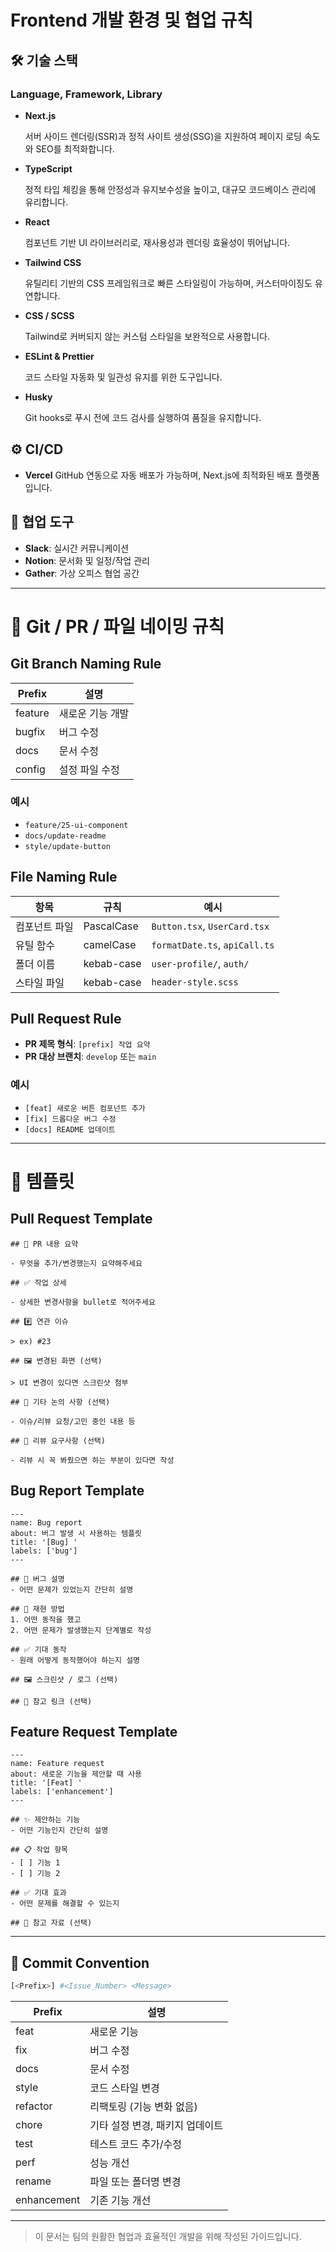 # Frontend 개발 환경 및 협업 규칙

## 🛠️ 기술 스택

### Language, Framework, Library

- **Next.js**
    
    서버 사이드 렌더링(SSR)과 정적 사이트 생성(SSG)을 지원하여 페이지 로딩 속도와 SEO를 최적화합니다.
    
- **TypeScript**
    
    정적 타입 체킹을 통해 안정성과 유지보수성을 높이고, 대규모 코드베이스 관리에 유리합니다.
    
- **React**
    
    컴포넌트 기반 UI 라이브러리로, 재사용성과 렌더링 효율성이 뛰어납니다.
    
- **Tailwind CSS**
    
    유틸리티 기반의 CSS 프레임워크로 빠른 스타일링이 가능하며, 커스터마이징도 유연합니다.
    
- **CSS / SCSS**
    
    Tailwind로 커버되지 않는 커스텀 스타일을 보완적으로 사용합니다.
    
- **ESLint & Prettier**
    
    코드 스타일 자동화 및 일관성 유지를 위한 도구입니다.
    
- **Husky**
    
    Git hooks로 푸시 전에 코드 검사를 실행하여 품질을 유지합니다.
    

## ⚙️ CI/CD

- **Vercel**
GitHub 연동으로 자동 배포가 가능하며, Next.js에 최적화된 배포 플랫폼입니다.

## 🤝 협업 도구

- **Slack**: 실시간 커뮤니케이션
- **Notion**: 문서화 및 일정/작업 관리
- **Gather**: 가상 오피스 협업 공간

---

# 📂 Git / PR / 파일 네이밍 규칙

## Git Branch Naming Rule

| Prefix | 설명 |
| --- | --- |
| feature | 새로운 기능 개발 |
| bugfix | 버그 수정 |
| docs | 문서 수정 |
| config | 설정 파일 수정 |

### 예시

- `feature/25-ui-component`
- `docs/update-readme`
- `style/update-button`

## File Naming Rule

| 항목 | 규칙 | 예시 |
| --- | --- | --- |
| 컴포넌트 파일 | PascalCase | `Button.tsx`, `UserCard.tsx` |
| 유틸 함수 | camelCase | `formatDate.ts`, `apiCall.ts` |
| 폴더 이름 | kebab-case | `user-profile/`, `auth/` |
| 스타일 파일 | kebab-case | `header-style.scss` |

## Pull Request Rule

- **PR 제목 형식**: `[prefix] 작업 요약`
- **PR 대상 브랜치**: `develop` 또는 `main`

### 예시

- `[feat] 새로운 버튼 컴포넌트 추가`
- `[fix] 드롭다운 버그 수정`
- `[docs] README 업데이트`

---

# 📌 템플릿

## Pull Request Template

```
## 📝 PR 내용 요약

- 무엇을 추가/변경했는지 요약해주세요

## ✅ 작업 상세

- 상세한 변경사항을 bullet로 적어주세요

## #️⃣ 연관 이슈

> ex) #23

## 🖼️ 변경된 화면 (선택)

> UI 변경이 있다면 스크린샷 첨부

## 💬 기타 논의 사항 (선택)

- 이슈/리뷰 요청/고민 중인 내용 등

## 💬 리뷰 요구사항 (선택)

- 리뷰 시 꼭 봐줬으면 하는 부분이 있다면 작성

```

## Bug Report Template

```
---
name: Bug report
about: 버그 발생 시 사용하는 템플릿
title: '[Bug] '
labels: ['bug']
---

## 🐞 버그 설명
- 어떤 문제가 있었는지 간단히 설명

## 📌 재현 방법
1. 어떤 동작을 했고
2. 어떤 문제가 발생했는지 단계별로 작성

## ✅ 기대 동작
- 원래 어떻게 동작했어야 하는지 설명

## 🖼️ 스크린샷 / 로그 (선택)

## 📎 참고 링크 (선택)

```

## Feature Request Template

```
---
name: Feature request
about: 새로운 기능을 제안할 때 사용
title: '[Feat] '
labels: ['enhancement']
---

## ✨ 제안하는 기능
- 어떤 기능인지 간단히 설명

## 📋 작업 항목
- [ ] 기능 1
- [ ] 기능 2

## ✅ 기대 효과
- 어떤 문제를 해결할 수 있는지

## 📎 참고 자료 (선택)

```

---

## 💬 Commit Convention

```bash
[<Prefix>] #<Issue_Number> <Message>

```

| Prefix | 설명 |
| --- | --- |
| feat | 새로운 기능 |
| fix | 버그 수정 |
| docs | 문서 수정 |
| style | 코드 스타일 변경 |
| refactor | 리팩토링 (기능 변화 없음) |
| chore | 기타 설정 변경, 패키지 업데이트 |
| test | 테스트 코드 추가/수정 |
| perf | 성능 개선 |
| rename | 파일 또는 폴더명 변경 |
| enhancement | 기존 기능 개선 |

---

> 이 문서는 팀의 원활한 협업과 효율적인 개발을 위해 작성된 가이드입니다.
